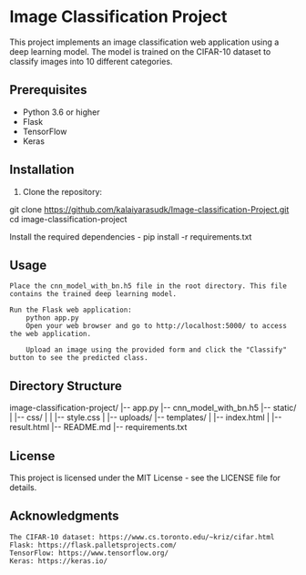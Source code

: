 ﻿# Image Classification Project

This project implements an image classification web application using a deep learning model. The model is trained on the CIFAR-10 dataset to classify images into 10 different categories.

## Prerequisites

- Python 3.6 or higher
- Flask
- TensorFlow
- Keras

## Installation

1. Clone the repository:


git clone https://github.com/kalaiyarasudk/Image-classification-Project.git
cd image-classification-project

Install the required dependencies  - pip install -r requirements.txt

## Usage

    Place the cnn_model_with_bn.h5 file in the root directory. This file contains the trained deep learning model.

    Run the Flask web application:
        python app.py
        Open your web browser and go to http://localhost:5000/ to access the web application.

        Upload an image using the provided form and click the "Classify" button to see the predicted class.

## Directory Structure
image-classification-project/
|-- app.py
|-- cnn_model_with_bn.h5
|-- static/
|   |-- css/
|   |   |-- style.css
|   |-- uploads/
|-- templates/
|   |-- index.html
|   |-- result.html
|-- README.md
|-- requirements.txt

## License

This project is licensed under the MIT License - see the LICENSE file for details.

## Acknowledgments
    The CIFAR-10 dataset: https://www.cs.toronto.edu/~kriz/cifar.html
    Flask: https://flask.palletsprojects.com/
    TensorFlow: https://www.tensorflow.org/
    Keras: https://keras.io/
